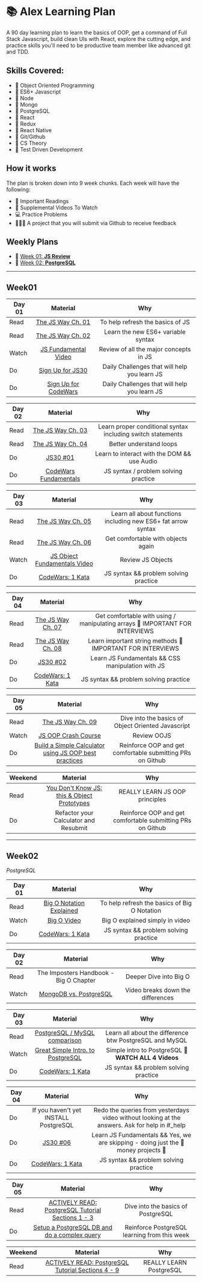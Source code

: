 # 📚 Alex Learning Plan

A 90 day learning plan to learn the basics of OOP, get a command of Full Stack Javascript, build clean UIs with React, explore the cutting edge, and practice skills you'll need to be productive team member like advanced git and TDD.


## Skills Covered:

- 💎 Object Oriented Programming
- 💎 ES6+ Javascript
- 💎 Node
- 💎 Mongo
- 💎 PostgreSQL
- 💎 React
- 💎 Redux
- 💎 React Native
- 💎 Git/Github
- 💎 CS Theory
- 💎 Test Driven Development

## How it works

The plan is broken down into 9 week chunks. Each week will have the following:

- 📖 Important Readings
- 📼 Supplemental Videos To Watch
- 💻 Practice Problems
- 👩🏽‍💻 A project that you will submit via Github to receive feedback


## Weekly Plans
- 🚀 [Week 01: **JS Review**](#week01)
- 🚀 [Week 02: **PostgreSQL**](#week02)


***
## Week01

| Day 01    | Material     | Why   |
| ---------|:-------------:| :-----:|
| Read     | [The JS Way Ch. 01](https://github.com/bpesquet/thejsway/blob/master/manuscript/chapter01.md) | To help refresh the basics of JS |
| Read     | [The JS Way Ch. 02](https://github.com/bpesquet/thejsway/blob/master/manuscript/chapter02.md) | Learn the new ES6+ variable syntax |
| Watch    | [JS Fundamental Video](https://youtu.be/hdI2bqOjy3c)      | Review of all the major concepts in JS |
| Do       | [Sign Up for JS30](https://javascript30.com/)      | Daily Challenges that will help you learn JS |
| Do       | [Sign Up for CodeWars](https://www.codewars.com/)  | Daily Challenges that will help you learn JS  |

| Day 02    | Material     | Why   |
| ---------|:-------------:| :-----:|
| Read     | [The JS Way Ch. 03](https://github.com/bpesquet/thejsway/blob/master/manuscript/chapter03.md) | Learn proper conditional syntax including switch statements |
| Read     | [The JS Way Ch. 04](https://github.com/bpesquet/thejsway/blob/master/manuscript/chapter04.md) | Better understand loops |
| Do       | [JS30 #01](https://javascript30.com/)      | Learn to interact with the DOM && use Audio |
| Do       | [CodeWars Fundamentals](https://www.codewars.com/)  | JS syntax / problem solving practice  |

| Day 03    | Material     | Why   |
| ---------|:-------------:| :-----:|
| Read     | [The JS Way Ch. 05](https://github.com/bpesquet/thejsway/blob/master/manuscript/chapter05.md) | Learn all about functions including new ES6+ fat arrow syntax |
| Read     | [The JS Way Ch. 06](https://github.com/bpesquet/thejsway/blob/master/manuscript/chapter06.md) | Get comfortable with objects again |
| Watch    | [JS Object Fundamentals Video](https://youtu.be/-e5h4IGKZRY)      | Review JS Objects |
| Do       | [CodeWars: 1 Kata](https://www.codewars.com/)  | JS syntax && problem solving practice  |

| Day 04    | Material     | Why   |
| ---------|:-------------:| :-----:|
| Read     | [The JS Way Ch. 07](https://github.com/bpesquet/thejsway/blob/master/manuscript/chapter07.md) | Get comfortable with using / manipulating arrays 🚨 IMPORTANT FOR INTERVIEWS |
| Read     | [The JS Way Ch. 08](https://github.com/bpesquet/thejsway/blob/master/manuscript/chapter08.md) | Learn important string methods 🚨 IMPORTANT FOR INTERVIEWS  |
| Do       | [JS30 #02](https://javascript30.com/)      | Learn JS Fundamentals && CSS manipulation with JS |
| Do       | [CodeWars: 1 Kata](https://www.codewars.com/)  | JS syntax && problem solving practice  |

| Day 05    | Material     | Why   |
| ---------|:-------------:| :-----:|
| Read     | [The JS Way Ch. 09](https://github.com/bpesquet/thejsway/blob/master/manuscript/chapter09.md) | Dive into the basics of Object Oriented Javascript |
| Watch    | [JS OOP Crash Course](https://youtu.be/vDJpGenyHaA)      | Review OOJS |
| Do       | [Build a Simple Calculator using JS OOP best practices](https://github.com/Resilient-Labs/week01-alumni-project-calculator)  | Reinforce OOP and get comfortable submitting PRs on Github  |

| Weekend    | Material     | Why   |
| ---------|:-------------:| :-----:|
| Read     | [You Don't Know JS: this & Object Prototypes](https://github.com/getify/You-Dont-Know-JS/blob/master/this%20&%20object%20prototypes/README.md#you-dont-know-js-this--object-prototypes) | REALLY LEARN JS OOP principles |
| Do       | Refactor your Calculator and Resubmit  | Reinforce OOP and get comfortable submitting PRs on Github  |

***

## Week02
*PostgreSQL*

| Day 01    | Material     | Why   |
| ---------|:-------------:| :-----:|
| Read     | [Big O Notation Explained](https://medium.freecodecamp.org/big-o-notation-simply-explained-with-illustrations-and-video-87d5a71c0174) | To help refresh the basics of Big O Notation |
| Watch    | [Big O Video](https://youtu.be/v4cd1O4zkGw)      | Big O explained simply in video |
| Do       | [CodeWars: 1 Kata](https://www.codewars.com/)  | JS syntax && problem solving practice  |

| Day 02    | Material     | Why   |
| ---------|:-------------:| :-----:|
| Read     | The Imposters Handbook - Big O Chapter | Deeper Dive into Big O |
| Watch    | [MongoDB vs. PostgreSQL](https://youtu.be/eM7hzKwvTq8)      | Video breaks down the differences   |

| Day 03    | Material     | Why   |
| ---------|:-------------:| :-----:|
| Read     | [PostgreSQL / MySQL comparison](https://blog.panoply.io/postgresql-vs.-mysqld) | Learn all about the difference btw PostgreSQL and MySQL |
| Watch    | [Great Simple Intro. to PostgreSQL](https://youtu.be/xaWlS9HtWYw)      | Simple intro to PostgreSQL 🚨 **WATCH ALL 4 Videos** |
| Do       | [CodeWars: 1 Kata](https://www.codewars.com/)  | JS syntax && problem solving practice  |

| Day 04    | Material     | Why   |
| ---------|:-------------:| :-----:|
| Do   | If you haven't  yet INSTALL PostgreSQL | Redo the queries from yesterdays video without looking at the answers. Ask for help in #_help  |
| Do       | [JS30 #06](https://javascript30.com/)      | Learn JS Fundamentals && Yes, we are skipping - doing just the 🤑 money projects 🤑 |
| Do       | [CodeWars: 1 Kata](https://www.codewars.com/)  | JS syntax && problem solving practice  |

| Day 05    | Material     | Why   |
| ---------|:-------------:| :-----:|
| Read     | [ACTIVELY READ: PostgreSQL Tutorial Sections 1 - 3](http://www.postgresqltutorial.com/) | Dive into the basics of PostgreSQL |
| Do       | [Setup a PostgreSQL DB and do a complex query](https://github.com/Resilient-Labs/week02-alumni-project-postgres-query)  | Reinforce PostgreSQL learning from this week  |

| Weekend    | Material     | Why   |
| ---------|:-------------:| :-----:|
| Read     | [ACTIVELY READ: PostgreSQL Tutorial Sections 4 - 9](http://www.postgresqltutorial.com/) | REALLY LEARN PostgreSQL |
